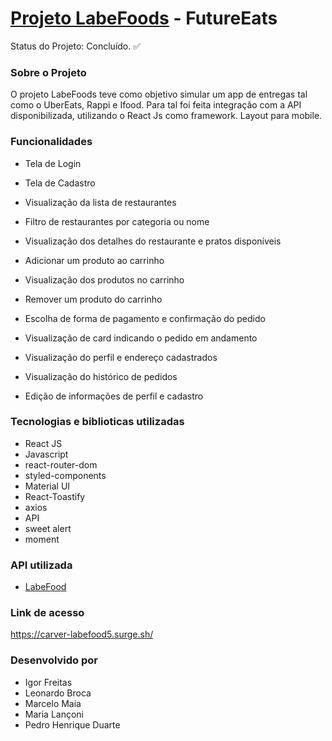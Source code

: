 # [Projeto LabeFoods](https://carver-labefood5.surge.sh/) - FutureEats

Status do Projeto: Concluído. :white_check_mark:

### Sobre o Projeto

O projeto LabeFoods teve como objetivo simular um app de entregas tal como o UberEats, 
Rappi e Ifood. Para tal foi feita integração com a API disponibilizada, utilizando o React Js
como framework. Layout para mobile. 

### Funcionalidades 

- Tela de Login 

- Tela de Cadastro  

- Visualização da lista de restaurantes 

- Filtro de restaurantes por categoria ou nome

- Visualização dos detalhes do restaurante e pratos disponíveis 

- Adicionar um produto ao carrinho 

- Visualização dos produtos no carrinho 

- Remover um produto do carrinho 

- Escolha de forma de pagamento e confirmação do pedido

- Visualização de card indicando o pedido em andamento 

- Visualização do perfil e endereço cadastrados

- Visualização do histórico de pedidos

- Edição de informações de perfil e cadastro

### Tecnologias e biblioticas utilizadas 

- React JS 
- Javascript
- react-router-dom
- styled-components 
- Material UI
- React-Toastify 
- axios
- API
- sweet alert
- moment 

### API utilizada

- [LabeFood](https://documenter.getpostman.com/view/7549981/SWTEdGtT)

### Link de acesso 

https://carver-labefood5.surge.sh/

### Desenvolvido por 

- Igor Freitas 
- Leonardo Broca 
- Marcelo Maia 
- Maria Lançoni 
- Pedro Henrique Duarte